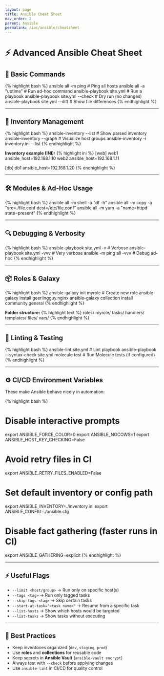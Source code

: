 ```yaml
---
layout: page
title: Ansible Cheat Sheet
nav_order: 2
parent: Ansible
permalink: /iac/ansible/cheatsheet
---
```


# ⚡ Advanced Ansible Cheat Sheet

## 🚀 Basic Commands

{% highlight bash %}
ansible all -m ping                   # Ping all hosts
ansible all -a "uptime"               # Run ad-hoc command
ansible-playbook site.yml             # Run a playbook
ansible-playbook site.yml --check     # Dry run (no changes)
ansible-playbook site.yml --diff      # Show file differences
{% endhighlight %}

---

## 📂 Inventory Management

{% highlight bash %}
ansible-inventory --list              # Show parsed inventory
ansible-inventory --graph             # Visualize host groups
ansible-inventory -i inventory.ini --list
{% endhighlight %}

**Inventory example (INI):**
{% highlight ini %}
[web]
web1 ansible_host=192.168.1.10
web2 ansible_host=192.168.1.11

[db]
db1 ansible_host=192.168.1.20
{% endhighlight %}

---

## 🛠️ Modules & Ad-Hoc Usage

{% highlight bash %}
ansible all -m shell -a "df -h"
ansible all -m copy -a "src=./file.conf dest=/etc/file.conf"
ansible all -m yum -a "name=httpd state=present"
{% endhighlight %}

---

## 🔍 Debugging & Verbosity

{% highlight bash %}
ansible-playbook site.yml -v          # Verbose
ansible-playbook site.yml -vvv        # Very verbose
ansible -m ping all -vvv              # Debug ad-hoc
{% endhighlight %}

---

## 📦 Roles & Galaxy

{% highlight bash %}
ansible-galaxy init myrole            # Create new role
ansible-galaxy install geerlingguy.nginx
ansible-galaxy collection install community.general
{% endhighlight %}

**Folder structure:**
{% highlight text %}
roles/
  myrole/
    tasks/
    handlers/
    templates/
    files/
    vars/
{% endhighlight %}

---

## 📜 Linting & Testing

{% highlight bash %}
ansible-lint site.yml                 # Lint playbook
ansible-playbook --syntax-check site.yml
molecule test                         # Run Molecule tests (if configured)
{% endhighlight %}

---

## ⚙️ CI/CD Environment Variables

These make Ansible behave nicely in automation:

{% highlight bash %}
# Disable interactive prompts
export ANSIBLE_FORCE_COLOR=0
export ANSIBLE_NOCOWS=1
export ANSIBLE_HOST_KEY_CHECKING=False

# Avoid retry files in CI
export ANSIBLE_RETRY_FILES_ENABLED=False

# Set default inventory or config path
export ANSIBLE_INVENTORY=./inventory.ini
export ANSIBLE_CONFIG=./ansible.cfg

# Disable fact gathering (faster runs in CI)
export ANSIBLE_GATHERING=explicit
{% endhighlight %}

---

## ⚡ Useful Flags

- `--limit <host/group>` → Run only on specific host(s)  
- `--tags <tag>` → Run only tagged tasks  
- `--skip-tags <tag>` → Skip certain tasks  
- `--start-at-task="<task name>"` → Resume from a specific task  
- `--list-hosts` → Show which hosts would be targeted  
- `--list-tasks` → Show tasks without executing  

---

## 📝 Best Practices

- Keep inventories organized (`dev`, `staging`, `prod`)  
- Use **roles** and **collections** for reusable code  
- Keep secrets in **Ansible Vault** (`ansible-vault encrypt`)  
- Always test with `--check` before applying changes  
- Use `ansible-lint` in CI/CD for quality control  
